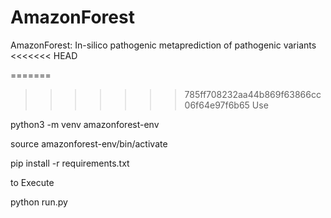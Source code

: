 # AmazonForest
 AmazonForest: In-silico pathogenic metaprediction of pathogenic variants
<<<<<<< HEAD

=======
  
>>>>>>> 785ff708232aa44b869f63866cc06f64e97f6b65
Use

python3 -m venv amazonforest-env

source amazonforest-env/bin/activate

pip install -r requirements.txt

to Execute

python run.py
